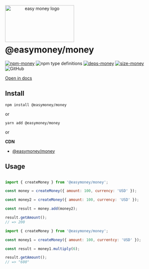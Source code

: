 <div align="center" style="width: 225px;height: 120px">
<br/>

<img src="https://easymoney.now.sh/img/logo.png" align="right"
     alt="easy money logo" width="225" height="120"></img>  

</div>


# @easymoney/money

[![npm-money]][pack-money] ![npm type definitions]  [![deps-money]][david-money]  [![size-money]][pho-money] ![GitHub]


[npm-money]: https://img.shields.io/npm/v/@easymoney/money?color=blue
[pack-money]: https://www.npmjs.com/package/@easymoney/money
[npm type definitions]: https://img.shields.io/npm/types/@easymoney/money?color=blue
[deps-money]: https://david-dm.org/frolovdev/easymoney/status.svg?path=packages/money
[david-money]: https://david-dm.org/frolovdev/easymoney?path=packages/money
[size-money]: https://img.shields.io/bundlephobia/minzip/@easymoney/money
[pho-money]: https://bundlephobia.com/result?p=@easymoney/money
[GitHub]: https://img.shields.io/npm/l/@easymoney/money


[Open in docs](https://easymoney.now.sh/docs/api/money/createMoney/Description)

## Install

```
npm install @easymoney/money
```

or

```
yarn add @easymoney/money
```

or

**CDN**
 - [@easymoney/money](https://unpkg.com/@easymoney/money)
 
## Usage

```js

import { createMoney } from '@easymoney/money';

const money = createMoney({ amount: 100, currency: 'USD' });

const money2 = createMoney({ amount: 100, currency: 'USD' });

const result = money.add(money2);

result.getAmount();
// => 200
```

```js
import { createMoney } from '@easymoney/money';

const money1 = createMoney({ amount: 100, currentcy: 'USD' });

const result = money1.multiply(6);

result.getAmount();
// => "600"
```